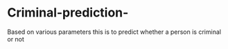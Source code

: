 # Criminal-prediction-
Based on various parameters this is to predict whether a person is criminal or not

